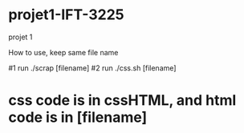 # projet1-IFT-3225
projet 1


How to use, keep same file name

#1 run ./scrap [filename]
#2 run ./css.sh [filename]
# css code is in cssHTML, and html code is in [filename]